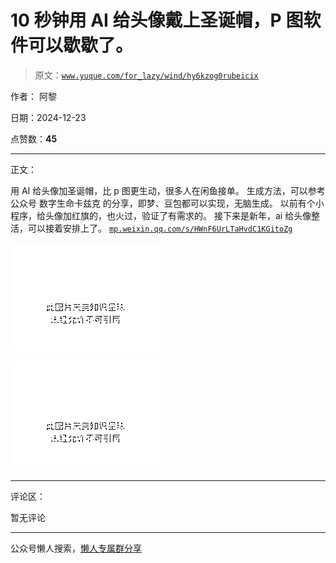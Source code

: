 # 10 秒钟用 AI 给头像戴上圣诞帽，P 图软件可以歇歇了。

> 原文：[`www.yuque.com/for_lazy/wind/hy6kzog0rubeicix`](https://www.yuque.com/for_lazy/wind/hy6kzog0rubeicix)

作者： 阿黎

日期：2024-12-23

点赞数：**45**

* * *

正文：

用 AI 给头像加圣诞帽，比 p 图更生动，很多人在闲鱼接单。 生成方法，可以参考公众号 数字生命卡兹克 的分享，即梦、豆包都可以实现，无脑生成。
以前有个小程序，给头像加红旗的，也火过，验证了有需求的。 接下来是新年，ai 给头像整活，可以接着安排上了。 [`mp.weixin.qq.com/s/HWnF6UrLTaHvdC1KGitoZg`](https://mp.weixin.qq.com/s/HWnF6UrLTaHvdC1KGitoZg)

![](img/882cabd7a17723b8aff192b35672c11f.png "None")

![](img/90e89215addfda69b7c230eb9ba31693.png "None")

* * *

评论区：

暂无评论

* * *

公众号懒人搜索，[懒人专属群分享](https://lazybook.fun/#/blog/group)